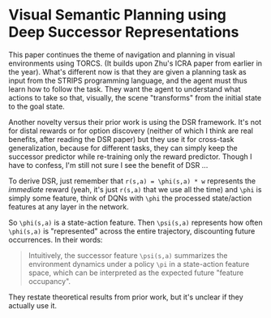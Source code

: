 # Visual Semantic Planning using Deep Successor Representations

This paper continues the theme of navigation and planning in visual environments
using TORCS. (It builds upon Zhu's ICRA paper from earlier in the year). What's
different now is that they are given a planning task as input from the STRIPS
programming language, and the agent must thus learn how to follow the task. They
want the agent to understand what actions to take so that, visually, the scene
"transforms" from the initial state to the goal state.

Another novelty versus their prior work is using the DSR framework. It's not for
distal rewards or for option discovery (neither of which I think are real
benefits, after reading the DSR paper) but they use it for cross-task
generalization, because for different tasks, they can simply keep the successor
predictor while re-training only the reward predictor. Though I have to confess,
I'm still not sure I see the benefit of DSR ...

To derive DSR, just remember that `r(s,a) = \phi(s,a) * w` represents the
*immediate* reward (yeah, it's just `r(s,a)` that we use all the time) and
`\phi` is simply some feature, think of DQNs with `\phi` the processed
state/action features at any layer in the network.

So `\phi(s,a)` is a state-action feature. Then `\psi(s,a)` represents how often
`\phi(s,a)` is "represented" across the entire trajectory, discounting future
occurrences. In their words:

> Intuitively, the successor feature `\psi(s,a)` summarizes the environment
> dynamics under a policy `\pi` in a state-action feature space, which can be
> interpreted as the expected future "feature occupancy".

They restate theoretical results from prior work, but it's unclear if they
actually use it.
